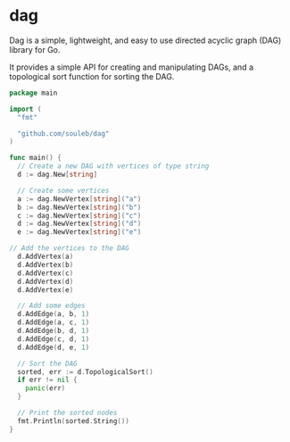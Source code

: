 # dag

Dag is a simple, lightweight, and easy to use directed acyclic graph (DAG) library for Go.

It provides a simple API for creating and manipulating DAGs, and a topological sort function for sorting the DAG.

```go
package main

import (
  "fmt"

  "github.com/souleb/dag"
)

func main() {
  // Create a new DAG with vertices of type string
  d := dag.New[string]

  // Create some vertices
  a := dag.NewVertex[string]("a")
  b := dag.NewVertex[string]("b")
  c := dag.NewVertex[string]("c")
  d := dag.NewVertex[string]("d")
  e := dag.NewVertex[string]("e")

// Add the vertices to the DAG
  d.AddVertex(a)
  d.AddVertex(b)
  d.AddVertex(c)
  d.AddVertex(d)
  d.AddVertex(e)

  // Add some edges
  d.AddEdge(a, b, 1)
  d.AddEdge(a, c, 1)
  d.AddEdge(b, d, 1)
  d.AddEdge(c, d, 1)
  d.AddEdge(d, e, 1)

  // Sort the DAG
  sorted, err := d.TopologicalSort()
  if err != nil {
    panic(err)
  }

  // Print the sorted nodes
  fmt.Println(sorted.String())
}
```